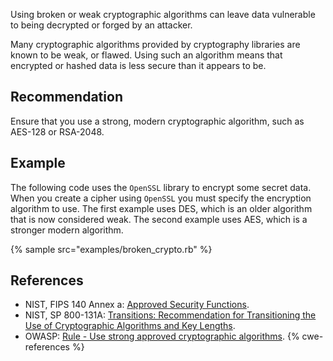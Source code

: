 Using broken or weak cryptographic algorithms can leave data vulnerable to being decrypted or forged by an attacker.

Many cryptographic algorithms provided by cryptography libraries are known to be weak, or flawed. Using such an algorithm means that encrypted or hashed data is less secure than it appears to be.


## Recommendation
Ensure that you use a strong, modern cryptographic algorithm, such as AES-128 or RSA-2048.


## Example
The following code uses the `OpenSSL` library to encrypt some secret data. When you create a cipher using `OpenSSL` you must specify the encryption algorithm to use. The first example uses DES, which is an older algorithm that is now considered weak. The second example uses AES, which is a stronger modern algorithm.

{% sample src="examples/broken_crypto.rb" %}

## References
* NIST, FIPS 140 Annex a: [ Approved Security Functions](http://csrc.nist.gov/publications/fips/fips140-2/fips1402annexa.pdf).
* NIST, SP 800-131A: [ Transitions: Recommendation for Transitioning the Use of Cryptographic Algorithms and Key Lengths](http://nvlpubs.nist.gov/nistpubs/SpecialPublications/NIST.SP.800-131Ar1.pdf).
* OWASP: [Rule - Use strong approved cryptographic algorithms](https://cheatsheetseries.owasp.org/cheatsheets/Cryptographic_Storage_Cheat_Sheet.html#rule---use-strong-approved-authenticated-encryption).
{% cwe-references %}
